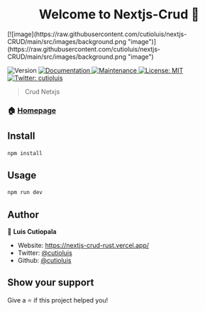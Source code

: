 <h1 align="center">Welcome to Nextjs-Crud 👋</h1>
[![image](https://raw.githubusercontent.com/cutioluis/nextjs-CRUD/main/src/images/background.png "image")](https://raw.githubusercontent.com/cutioluis/nextjs-CRUD/main/src/images/background.png "image")
<p>
  <img alt="Version" src="https://img.shields.io/badge/version-0.0.10-blue.svg?cacheSeconds=2592000" />
  <a href="https://github.com/SGarcia710/sgarcia-portfolio-nextjs#readme" target="_blank">
    <img alt="Documentation" src="https://img.shields.io/badge/documentation-yes-brightgreen.svg" />
  </a>
  <a href="https://github.com/SGarcia710/sgarcia-portfolio-nextjs/graphs/commit-activity" target="_blank">
    <img alt="Maintenance" src="https://img.shields.io/badge/Maintained%3F-yes-green.svg" />
  </a>
  <a href="https://github.com/SGarcia710/sgarcia-portfolio-nextjs/blob/master/LICENSE" target="_blank">
    <img alt="License: MIT" src="https://img.shields.io/github/license/SGarcia710/sgarcia-portfolio" />
  </a>
  <a href="https://twitter.com/sebg96" target="_blank">
    <img alt="Twitter: cutioluis" src="https://img.shields.io/twitter/follow/cutioluis.svg?style=social" />
  </a>
</p>

> Crud Netxjs

### 🏠 [Homepage](https://nextjs-crud-rust.vercel.app/)

## Install

```sh
npm install
```

## Usage

```sh
npm run dev
```

## Author

👤 **Luis Cutiopala**

- Website: https://nextjs-crud-rust.vercel.app/
- Twitter: [@cutioluis](https://twitter.com/cutioluis)
- Github: [@cutioluis](https://github.com/cutioluis)

## Show your support

Give a ⭐️ if this project helped you!
